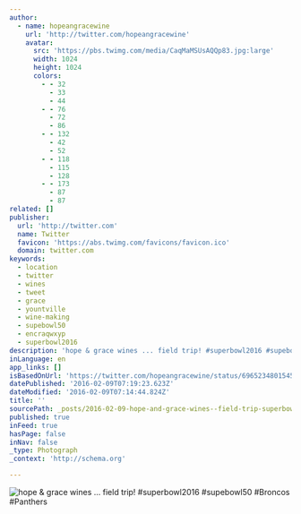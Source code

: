```yaml
---
author:
  - name: hopeangracewine
    url: 'http://twitter.com/hopeangracewine'
    avatar:
      src: 'https://pbs.twimg.com/media/CaqMaMSUsAQQp83.jpg:large'
      width: 1024
      height: 1024
      colors:
        - - 32
          - 33
          - 44
        - - 76
          - 72
          - 86
        - - 132
          - 42
          - 52
        - - 118
          - 115
          - 128
        - - 173
          - 87
          - 87
related: []
publisher:
  url: 'http://twitter.com'
  name: Twitter
  favicon: 'https://abs.twimg.com/favicons/favicon.ico'
  domain: twitter.com
keywords:
  - location
  - twitter
  - wines
  - tweet
  - grace
  - yountville
  - wine-making
  - supebowl50
  - encraqwxyp
  - superbowl2016
description: 'hope & grace wines ... field trip! #superbowl2016 #supebowl50 #Broncos #Panthers'
inLanguage: en
app_links: []
isBasedOnUrl: 'https://twitter.com/hopeangracewine/status/696523480154533888'
datePublished: '2016-02-09T07:19:23.623Z'
dateModified: '2016-02-09T07:14:44.824Z'
title: ''
sourcePath: _posts/2016-02-09-hope-and-grace-wines--field-trip-superbowl2016-supebowl5.md
published: true
inFeed: true
hasPage: false
inNav: false
_type: Photograph
_context: 'http://schema.org'

---
```

![hope & grace wines &period;&period;&period; field trip&excl; &num;superbowl2016 &num;supebowl50 &num;Broncos &num;Panthers](https://pbs.twimg.com/media/CaqMaMSUsAQQp83.jpg:large)